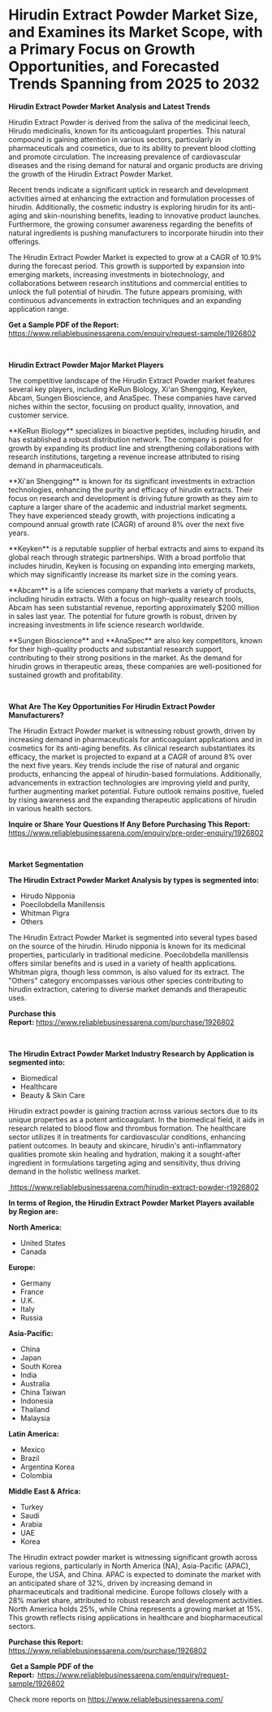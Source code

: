 <p><h1>Hirudin Extract Powder Market Size, and Examines its Market Scope, with a Primary Focus on Growth Opportunities, and Forecasted Trends Spanning from 2025 to 2032</h1></p><p><strong>Hirudin Extract Powder Market Analysis and Latest Trends</strong></p>
<p><p>Hirudin Extract Powder is derived from the saliva of the medicinal leech, Hirudo medicinalis, known for its anticoagulant properties. This natural compound is gaining attention in various sectors, particularly in pharmaceuticals and cosmetics, due to its ability to prevent blood clotting and promote circulation. The increasing prevalence of cardiovascular diseases and the rising demand for natural and organic products are driving the growth of the Hirudin Extract Powder Market.</p><p>Recent trends indicate a significant uptick in research and development activities aimed at enhancing the extraction and formulation processes of hirudin. Additionally, the cosmetic industry is exploring hirudin for its anti-aging and skin-nourishing benefits, leading to innovative product launches. Furthermore, the growing consumer awareness regarding the benefits of natural ingredients is pushing manufacturers to incorporate hirudin into their offerings.</p><p>The Hirudin Extract Powder Market is expected to grow at a CAGR of 10.9% during the forecast period. This growth is supported by expansion into emerging markets, increasing investments in biotechnology, and collaborations between research institutions and commercial entities to unlock the full potential of hirudin. The future appears promising, with continuous advancements in extraction techniques and an expanding application range.</p></p>
<p><strong>Get a Sample PDF of the Report:&nbsp;</strong> <a href="https://www.reliablebusinessarena.com/enquiry/request-sample/1926802?utm_campaign=1943&utm_medium=2&utm_source=Github&utm_content=ia&utm_term=15012025&utm_id=hirudin-extract-powder">https://www.reliablebusinessarena.com/enquiry/request-sample/1926802</a></p>
<p>&nbsp;</p>
<p><strong>Hirudin Extract Powder Major Market Players</strong></p>
<p><p>The competitive landscape of the Hirudin Extract Powder market features several key players, including KeRun Biology, Xi'an Shengqing, Keyken, Abcam, Sungen Bioscience, and AnaSpec. These companies have carved niches within the sector, focusing on product quality, innovation, and customer service.</p><p>**KeRun Biology** specializes in bioactive peptides, including hirudin, and has established a robust distribution network. The company is poised for growth by expanding its product line and strengthening collaborations with research institutions, targeting a revenue increase attributed to rising demand in pharmaceuticals.</p><p>**Xi'an Shengqing** is known for its significant investments in extraction technologies, enhancing the purity and efficacy of hirudin extracts. Their focus on research and development is driving future growth as they aim to capture a larger share of the academic and industrial market segments. They have experienced steady growth, with projections indicating a compound annual growth rate (CAGR) of around 8% over the next five years.</p><p>**Keyken** is a reputable supplier of herbal extracts and aims to expand its global reach through strategic partnerships. With a broad portfolio that includes hirudin, Keyken is focusing on expanding into emerging markets, which may significantly increase its market size in the coming years.</p><p>**Abcam** is a life sciences company that markets a variety of products, including hirudin extracts. With a focus on high-quality research tools, Abcam has seen substantial revenue, reporting approximately $200 million in sales last year. The potential for future growth is robust, driven by increasing investments in life science research worldwide.</p><p>**Sungen Bioscience** and **AnaSpec** are also key competitors, known for their high-quality products and substantial research support, contributing to their strong positions in the market. As the demand for hirudin grows in therapeutic areas, these companies are well-positioned for sustained growth and profitability.</p></p>
<p>&nbsp;</p>
<p><strong>What Are The Key Opportunities For Hirudin Extract Powder Manufacturers?</strong></p>
<p><p>The Hirudin Extract Powder market is witnessing robust growth, driven by increasing demand in pharmaceuticals for anticoagulant applications and in cosmetics for its anti-aging benefits. As clinical research substantiates its efficacy, the market is projected to expand at a CAGR of around 8% over the next five years. Key trends include the rise of natural and organic products, enhancing the appeal of hirudin-based formulations. Additionally, advancements in extraction technologies are improving yield and purity, further augmenting market potential. Future outlook remains positive, fueled by rising awareness and the expanding therapeutic applications of hirudin in various health sectors.</p></p>
<p><strong>Inquire or Share Your Questions If Any Before Purchasing This Report:</strong> <a href="https://www.reliablebusinessarena.com/enquiry/pre-order-enquiry/1926802?utm_campaign=1943&utm_medium=2&utm_source=Github&utm_content=ia&utm_term=15012025&utm_id=hirudin-extract-powder">https://www.reliablebusinessarena.com/enquiry/pre-order-enquiry/1926802</a></p>
<p>&nbsp;</p>
<p><strong>Market Segmentation</strong></p>
<p><strong>The Hirudin Extract Powder Market Analysis by types is segmented into:</strong></p>
<p><ul><li>Hirudo Nipponia</li><li>Poecilobdella Manillensis</li><li>Whitman Pigra</li><li>Others</li></ul></p>
<p><p>The Hirudin Extract Powder Market is segmented into several types based on the source of the hirudin. Hirudo nipponia is known for its medicinal properties, particularly in traditional medicine. Poecilobdella manillensis offers similar benefits and is used in a variety of health applications. Whitman pigra, though less common, is also valued for its extract. The "Others" category encompasses various other species contributing to hirudin extraction, catering to diverse market demands and therapeutic uses.</p></p>
<p><strong>Purchase this Report:&nbsp;</strong><a href="https://www.reliablebusinessarena.com/purchase/1926802?utm_campaign=1943&utm_medium=2&utm_source=Github&utm_content=ia&utm_term=15012025&utm_id=hirudin-extract-powder">https://www.reliablebusinessarena.com/purchase/1926802</a></p>
<p>&nbsp;</p>
<p><strong>The Hirudin Extract Powder Market Industry Research by Application is segmented into:</strong></p>
<p><ul><li>Biomedical</li><li>Healthcare</li><li>Beauty & Skin Care</li></ul></p>
<p><p>Hirudin extract powder is gaining traction across various sectors due to its unique properties as a potent anticoagulant. In the biomedical field, it aids in research related to blood flow and thrombus formation. The healthcare sector utilizes it in treatments for cardiovascular conditions, enhancing patient outcomes. In beauty and skincare, hirudin's anti-inflammatory qualities promote skin healing and hydration, making it a sought-after ingredient in formulations targeting aging and sensitivity, thus driving demand in the holistic wellness market.</p></p>
<p><a href="https://www.reliablebusinessarena.com/hirudin-extract-powder-r1926802?utm_campaign=1943&utm_medium=2&utm_source=Github&utm_content=ia&utm_term=15012025&utm_id=hirudin-extract-powder">&nbsp;https://www.reliablebusinessarena.com/hirudin-extract-powder-r1926802</a></p>
<p><strong>In terms of Region, the Hirudin Extract Powder Market Players available by Region are:</strong></p>
<p>
    <p> <strong> North America: </strong>
        <ul>
            <li>United States</li>
            <li>Canada</li>
        </ul>
        </p> 
    <p> <strong> Europe: </strong>
        <ul>
            <li>Germany</li>
            <li>France</li>
            <li>U.K.</li>
            <li>Italy</li>
            <li>Russia</li>
        </ul>
        </p> 
    <p> <strong> Asia-Pacific: </strong>
        <ul>
            <li>China</li>
            <li>Japan</li>
            <li>South Korea</li>
            <li>India</li>
            <li>Australia</li>
            <li>China Taiwan</li>
            <li>Indonesia</li>
            <li>Thailand</li>
            <li>Malaysia</li>
        </ul>
        </p> 
    <p> <strong> Latin America: </strong>
        <ul>
            <li>Mexico</li>
            <li>Brazil</li>
            <li>Argentina Korea</li>
            <li>Colombia</li>
        </ul>
        </p> 
    <p> <strong> Middle East & Africa: </strong>
        <ul>
            <li>Turkey</li>
            <li>Saudi</li>
            <li>Arabia</li>
            <li>UAE</li>
            <li>Korea</li>
        </ul>
    </p>
    </p>
<p><p>The Hirudin extract powder market is witnessing significant growth across various regions, particularly in North America (NA), Asia-Pacific (APAC), Europe, the USA, and China. APAC is expected to dominate the market with an anticipated share of 32%, driven by increasing demand in pharmaceuticals and traditional medicine. Europe follows closely with a 28% market share, attributed to robust research and development activities. North America holds 25%, while China represents a growing market at 15%. This growth reflects rising applications in healthcare and biopharmaceutical sectors.</p></p>
<p><strong>Purchase this Report: </strong><a href="https://www.reliablebusinessarena.com/purchase/1926802?utm_campaign=1943&utm_medium=2&utm_source=Github&utm_content=ia&utm_term=15012025&utm_id=hirudin-extract-powder">https://www.reliablebusinessarena.com/purchase/1926802</a></p>
<p>&nbsp;<strong>Get a Sample PDF of the Report:&nbsp;&nbsp;</strong><a href="https://www.reliablebusinessarena.com/enquiry/request-sample/1926802?utm_campaign=1943&utm_medium=2&utm_source=Github&utm_content=ia&utm_term=15012025&utm_id=hirudin-extract-powder">https://www.reliablebusinessarena.com/enquiry/request-sample/1926802</a></p>
<p><strong></strong></p>
<p>Check more reports on <a href="https://www.reliablebusinessarena.com/?utm_campaign=1943&utm_medium=2&utm_source=Github&utm_content=ia&utm_term=15012025&utm_id=hirudin-extract-powder">https://www.reliablebusinessarena.com/</a></p>